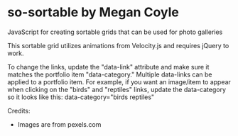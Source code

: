 # so-sortable by Megan Coyle
JavaScript for creating sortable grids that can be used for photo galleries

<p>This sortable grid utilizes animations from Velocity.js and requires jQuery to work.</p>

<p>To change the links, update the "data-link" attribute and make sure it matches the portfolio item "data-category." Multiple data-links can be applied to a portfolio item. For example, if you want an image/item to appear when clicking on the "birds" and "reptiles" links, update the data-category so it looks like this: data-category="birds reptiles"</p>

<p>Credits:</p>
<ul>
	<li>Images are from pexels.com</li>
</ul>